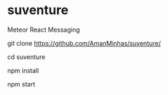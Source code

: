 # suventure

Meteor React Messaging 

git clone https://github.com/AmanMinhas/suventure/

cd suventure

npm install

npm start
